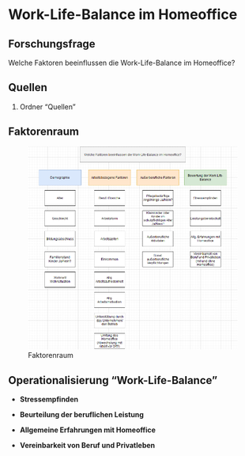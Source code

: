 # Work-Life-Balance im Homeoffice

## Forschungsfrage

Welche Faktoren beeinflussen die Work-Life-Balance im Homeoffice?

## Quellen

1.  Ordner “Quellen”

## Faktorenraum

<figure>
<img src="Readme_files/Homeoffice/Faktorenraum%20Homeoffice.png"
alt="Faktorenraum" />
<figcaption aria-hidden="true">Faktorenraum</figcaption>
</figure>

## Operationalisierung “Work-Life-Balance”

-   **Stressempfinden**

-   **Beurteilung der beruflichen Leistung**

-   **Allgemeine Erfahrungen mit Homeoffice**

-   **Vereinbarkeit von Beruf und Privatleben**
